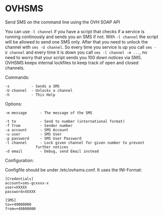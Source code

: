 OVHSMS
======

Send SMS on the command line using the OVH SOAP API

You can use `-l channel` if you have a script that checks if a service is running continously and sends you an SMS if not. With `-l channel` the script will be allowed to send one SMS only. After that you need to unlock the channel with `sms -U channel`. So every time you service is up you call `sms -U channel` and every time it is down you call `sms -l channel -m ...`, no need to worry that your script sends you 100 down notices via SMS. OVHSMS keeps internal lockfiles to keep track of open and closed channels.

Commands:

	-s 			- Sends a SMS
	-U channel	- Unlocks a channel
	-h 			- This Help

Options:

	-m message		- The message of the SMS

	-t to			- Send to number (international format)
	-f from			- Sender number
	-a account		- SMS Account
	-u user			- SMS User
	-p password		- SMS User Password
	-l channel		- Lock given channel for given number to prevent
				  further notices
	-d email		- Debug, send Email instead

Configuration:

Configfile should be under /etc/ovhsms.conf. It uses the INI-Format:

	[Credentials]
	account=sms-gcxxxx-x
	user=XXXXX
	password=XXXXX

	[SMS]
	to=+49000000
	from=+49000000
